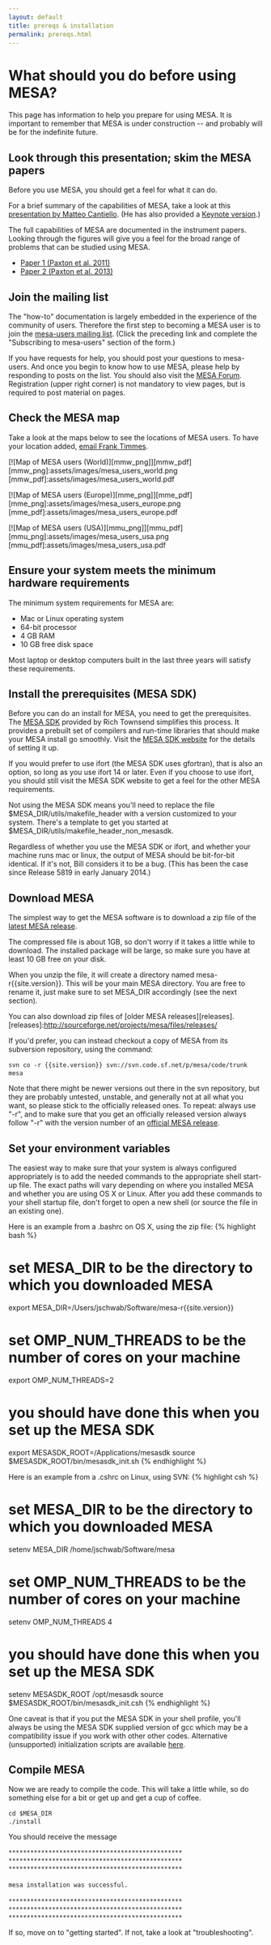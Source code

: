 ```yaml
---
layout: default
title: prereqs & installation
permalink: prereqs.html
---
```

# What should you do before using MESA?

This page has information to help you prepare for using MESA.  It is
important to remember that MESA is under construction -- and probably
will be for the indefinite future.


## Look through this presentation; skim the MESA papers

Before you use MESA, you should get a feel for what it can do.

For a brief summary of the capabilities of MESA, take a look at this
[presentation by Matteo Cantiello](assets/mesa_slides.pdf).  (He has
also provided a [Keynote version](assets/mesa_slides.key.zip).)

The full capabilities of MESA are documented in the instrument papers.
Looking through the figures will give you a feel for the broad range
of problems that can be studied using MESA.

* [Paper 1 (Paxton et al. 2011)](http://adsabs.harvard.edu/abs/2011ApJS..192....3P)
* [Paper 2 (Paxton et al. 2013)](http://adsabs.harvard.edu/abs/2013ApJS..208....4P)


## Join the mailing list

The "how-to" documentation is largely embedded in the experience of
the community of users.  Therefore the first step to becoming a MESA
user is to join the
[mesa-users mailing list](https://lists.sourceforge.net/lists/listinfo/MESA-users).
(Click the preceding link and complete the "Subscribing to
mesa-users" section of the form.)

If you have requests for help, you should post your questions to
mesa-users.  And once you begin to know how to use MESA, please help
by responding to posts on the list.  You should also visit the
[MESA Forum](http://mesastar.org/).  Registration (upper right corner)
is not mandatory to view pages, but is required to post material on
pages.


## Check the MESA map

Take a look at the maps below to see the locations of MESA users.  To
have your location added, [email Frank Timmes](mailto:fxt44@mac.com).

[![Map of MESA users (World)][mmw_png]][mmw_pdf]
[mmw_png]:assets/images/mesa_users_world.png
[mmw_pdf]:assets/images/mesa_users_world.pdf

[![Map of MESA users (Europe)][mme_png]][mme_pdf]
[mme_png]:assets/images/mesa_users_europe.png
[mme_pdf]:assets/images/mesa_users_europe.pdf

[![Map of MESA users (USA)][mmu_png]][mmu_pdf]
[mmu_png]:assets/images/mesa_users_usa.png
[mmu_pdf]:assets/images/mesa_users_usa.pdf

## Ensure your system meets the minimum hardware requirements

The minimum system requirements for MESA are:

* Mac or Linux operating system
* 64-bit processor
* 4 GB RAM
* 10 GB free disk space

Most laptop or desktop computers built in the last three years will
satisfy these requirements.

## Install the prerequisites (MESA SDK)

Before you can do an install for MESA, you need to get the
prerequisites.  The [MESA SDK] provided by Rich Townsend simplifies
this process.  It provides a prebuilt set of compilers and run-time
libraries that should make your MESA install go smoothly.  Visit the
[MESA SDK website][MESA SDK] for the details of setting it up.

[MESA SDK]:http://www.astro.wisc.edu/~townsend/static.php?ref=mesasdk

If you would prefer to use ifort (the MESA SDK uses gfortran), that is
also an option, so long as you use ifort 14 or later.  Even if you
choose to use ifort, you should still visit the MESA SDK website to
get a feel for the other MESA requirements.

Not using the MESA SDK means you'll need to replace the file
$MESA\_DIR/utils/makefile\_header with a version customized to your
system.  There's a template to get you started at
$MESA\_DIR/utils/makefile\_header\_non\_mesasdk.

Regardless of whether you use the MESA SDK or ifort, and whether your
machine runs mac or linux, the output of MESA should be bit-for-bit
identical.  If it's not, Bill considers it to be a bug.  (This has
been the case since Release 5819 in early January 2014.)

## Download MESA

The simplest way to get the MESA software is to download a zip file of
the [latest MESA release][release].

[release]:http://sourceforge.net/projects/mesa/files/releases/mesa-r{{site.version}}.zip/download

The compressed file is about 1GB, so don't worry if it takes a little
while to download.  The installed package will be large, so make sure
you have at least 10 GB free on your disk.

When you unzip the file, it will create a directory named
mesa-r{{site.version}}.  This will be your main MESA directory.  You
are free to rename it, just make sure to set MESA\_DIR accordingly
(see the next section).

You can also download zip files of [older MESA releases][releases].
[releases]:http://sourceforge.net/projects/mesa/files/releases/

If you'd prefer, you can instead checkout a copy of MESA from its
subversion repository, using the command:

    svn co -r {{site.version}} svn://svn.code.sf.net/p/mesa/code/trunk mesa

Note that there might be newer versions out there in the svn
repository, but they are probably untested, unstable, and generally
not at all what you want, so please stick to the officially released
ones.  To repeat: always use "-r", and to make sure that you get an
officially released version always follow "-r" with the version
number of an [official MESA release][versions].

[versions]:faq.html#releases

## Set your environment variables

The easiest way to make sure that your system is always configured
appropriately is to add the needed commands to the appropriate shell
start-up file.  The exact paths will vary depending on where you
installed MESA and whether you are using OS X or Linux.  After you add
these commands to your shell startup file, don't forget to open a new
shell (or source the file in an existing one).

Here is an example from a .bashrc on OS X, using the zip file:
{% highlight bash %}
# set MESA_DIR to be the directory to which you downloaded MESA
export MESA_DIR=/Users/jschwab/Software/mesa-r{{site.version}}

# set OMP_NUM_THREADS to be the number of cores on your machine
export OMP_NUM_THREADS=2

# you should have done this when you set up the MESA SDK
export MESASDK_ROOT=/Applications/mesasdk
source $MESASDK_ROOT/bin/mesasdk_init.sh
{% endhighlight %}

Here is an example from a .cshrc on Linux, using SVN:
{% highlight csh %}
# set MESA_DIR to be the directory to which you downloaded MESA
setenv MESA_DIR /home/jschwab/Software/mesa

# set OMP_NUM_THREADS to be the number of cores on your machine
setenv OMP_NUM_THREADS 4

# you should have done this when you set up the MESA SDK
setenv MESASDK_ROOT /opt/mesasdk
source $MESASDK_ROOT/bin/mesasdk_init.csh
{% endhighlight %}

One caveat is that if you put the MESA SDK in your shell profile,
you'll always be using the MESA SDK supplied version of gcc which may be a compatibility issue if
you work with other other codes.  Alternative (unsupported)
initialization scripts are available [here][mesasdk-init].

[mesasdk-init]:https://github.com/jschwab/mesasdk-init

## Compile MESA

Now we are ready to compile the code.  This will take a little while,
so do something else for a bit or get up and get a cup of coffee.

    cd $MESA_DIR
    ./install

You should receive the message

    ************************************************
    ************************************************
    ************************************************
    
    mesa installation was successful.
    
    ************************************************
    ************************************************
    ************************************************

If so, move on to "getting started".  If not, take a look at
"troubleshooting".
